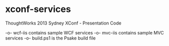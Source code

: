 xconf-services
==============

ThoughtWorks 2013 Sydney XConf - Presentation Code

-o- wcf-iis contains sample WCF services
-o- mvc-iis contains sample MVC services
-o- build.ps1 is the Psake build file
